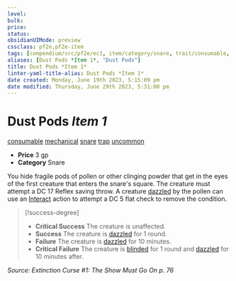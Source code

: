 ```yaml
---
level:
bulk:
price:
status:
obsidianUIMode: preview
cssclass: pf2e,pf2e-item
tags: [compendium/src/pf2e/ec1, item/category/snare, trait/consumable, trait/mechanical, trait/snare, trait/trap, trait/uncommon]
aliases: [Dust Pods *Item 1*, "Dust Pods"]
title: Dust Pods *Item 1*
linter-yaml-title-alias: Dust Pods *Item 1*
date created: Monday, June 19th 2023, 5:15:09 pm
date modified: Thursday, June 29th 2023, 5:31:00 pm
---
```


# Dust Pods *Item 1*

[consumable](rules/traits/consumable.md) [mechanical](rules/traits/mechanical.md) [snare](rules/traits/snare.md) [trap](rules/traits/trap.md) [uncommon](rules/traits/uncommon.md)  

- **Price** 3 gp
- **Category** Snare

You hide fragile pods of pollen or other clinging powder that get in the eyes of the first creature that enters the snare's square. The creature must attempt a DC 17 Reflex saving throw. A creature [dazzled](rules/conditions.md#Dazzled) by the pollen can use an [Interact](rules/actions/interact.md) action to attempt a DC 5 flat check to remove the condition.

> [!success-degree]
> - **Critical Success** The creature is unaffected.
> - **Success** The creature is [dazzled](rules/conditions.md#Dazzled) for 1 round.
> - **Failure** The creature is [dazzled](rules/conditions.md#Dazzled) for 10 minutes.
> - **Critical Failure** The creature is [blinded](rules/conditions.md#Blinded) for 1 round and [dazzled](rules/conditions.md#Dazzled) for 10 minutes after.

*Source: Extinction Curse #1: The Show Must Go On p. 76*
